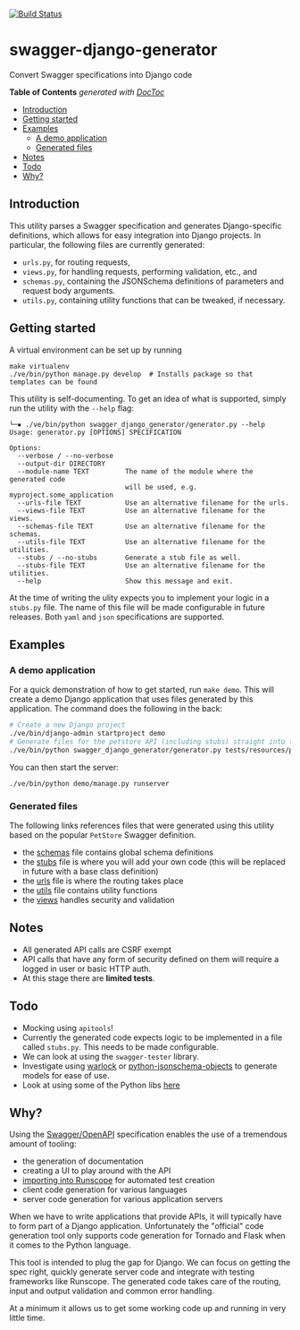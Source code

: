 [![Build Status](https://travis-ci.org/praekelt/swagger-django-generator.svg?branch=master)](https://travis-ci.org/praekelt/swagger-django-generator)

# swagger-django-generator
Convert Swagger specifications into Django code

<!-- START doctoc generated TOC please keep comment here to allow auto update -->
<!-- DON'T EDIT THIS SECTION, INSTEAD RE-RUN doctoc TO UPDATE -->
**Table of Contents**  *generated with [DocToc](https://github.com/thlorenz/doctoc)*

- [Introduction](#introduction)
- [Getting started](#getting-started)
- [Examples](#examples)
  - [A demo application](#a-demo-application)
  - [Generated files](#generated-files)
- [Notes](#notes)
- [Todo](#todo)
- [Why?](#why)

<!-- END doctoc generated TOC please keep comment here to allow auto update -->

## Introduction
This utility parses a Swagger specification and generates Django-specific
definitions, which allows for easy integration into Django projects.
In particular, the following files are currently generated:
* `urls.py`, for routing requests,
* `views.py`, for handling requests, performing validation, etc., and
* `schemas.py`, containing the JSONSchema definitions of parameters and
  request body arguments.
* `utils.py`, containing utility functions that can be tweaked, if necessary.

## Getting started
A virtual environment can be set up by running
```
make virtualenv
./ve/bin/python manage.py develop  # Installs package so that templates can be found
```
This utility is self-documenting. To get an idea of what is supported, simply
run the utility with the `--help` flag:
```
└─▪ ./ve/bin/python swagger_django_generator/generator.py --help
Usage: generator.py [OPTIONS] SPECIFICATION

Options:
  --verbose / --no-verbose
  --output-dir DIRECTORY
  --module-name TEXT         The name of the module where the generated code
                             will be used, e.g. myproject.some_application
  --urls-file TEXT           Use an alternative filename for the urls.
  --views-file TEXT          Use an alternative filename for the views.
  --schemas-file TEXT        Use an alternative filename for the schemas.
  --utils-file TEXT          Use an alternative filename for the utilities.
  --stubs / --no-stubs       Generate a stub file as well.
  --stubs-file TEXT          Use an alternative filename for the utilities.
  --help                     Show this message and exit.
```

At the time of writing the ulity expects you to implement your logic in a `stubs.py` file.
The name of this file will be made configurable in future releases.
Both `yaml` and `json` specifications are supported.

## Examples

### A demo application
For a quick demonstration of how to get started, run `make demo`. This will create a demo Django application that uses files generated by this application. The command does the following in the back:
```bash
# Create a new Django project
./ve/bin/django-admin startproject demo
# Generate files for the petstore API (including stubs) straight into the project
./ve/bin/python swagger_django_generator/generator.py tests/resources/petstore.json --output-dir demo/demo/ --module-name demo --stubs
```
You can then start the server:
```
./ve/bin/python demo/manage.py runserver
```

### Generated files

The following links references files that were generated using this utility based on the popular `PetStore` Swagger definition.

* the [schemas](generated/schemas.py) file contains global schema definitions
* the [stubs](generated/stubs.py) file is where you will add your own code (this will be replaced in future with a base class definition)
* the [urls](generated/urls.py) file is where the routing takes place
* the [utils](generated/utils.py) file contains utility functions
* the [views](generated/views.py) handles security and validation

## Notes
* All generated API calls are CSRF exempt
* API calls that have any form of security defined on them will require a logged in user or basic HTTP auth.
* At this stage there are **limited tests**.

## Todo
* Mocking using `apitools`!
* Currently the generated code expects logic to be implemented in a file called `stubs.py`. This needs to be made configurable.
* We can look at using the `swagger-tester` library.
* Investigate using [warlock](https://github.com/bcwaldon/warlock) or [python-jsonschema-objects](https://github.com/cwacek/python-jsonschema-objects) to generate models for ease of use.
* Look at using some of the Python libs [here](https://swagger.io/open-source-integrations/)

## Why?
Using the [Swagger/OpenAPI](https://swagger.io/) specification enables the use of a tremendous amount of tooling:

* the generation of documentation
* creating a UI to play around with the API
* [importing into Runscope](https://blog.runscope.com/posts/new-import-feature-support-for-swagger-postman) for automated test creation
* client code generation for various languages
* server code generation for various application servers

When we have to write applications that provide APIs, it will typically have to form part of a Django application. Unfortunately the "official" code generation tool only supports code generation for Tornado and Flask when it comes to the Python language.

This tool is intended to plug the gap for Django. We can focus on getting the spec right, quickly generate server code and integrate with testing frameworks like Runscope. The generated code takes care of the routing, input and output validation and common error handling.

At a minimum it allows us to get some working code up and running in very little time.
